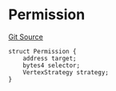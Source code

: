 # Permission
[Git Source](https://github.com/llama-community/vertex-v1/blob/273c5d72ad31cc2754f7da37333566f14375808b/src/utils/Structs.sol)


```solidity
struct Permission {
    address target;
    bytes4 selector;
    VertexStrategy strategy;
}
```

